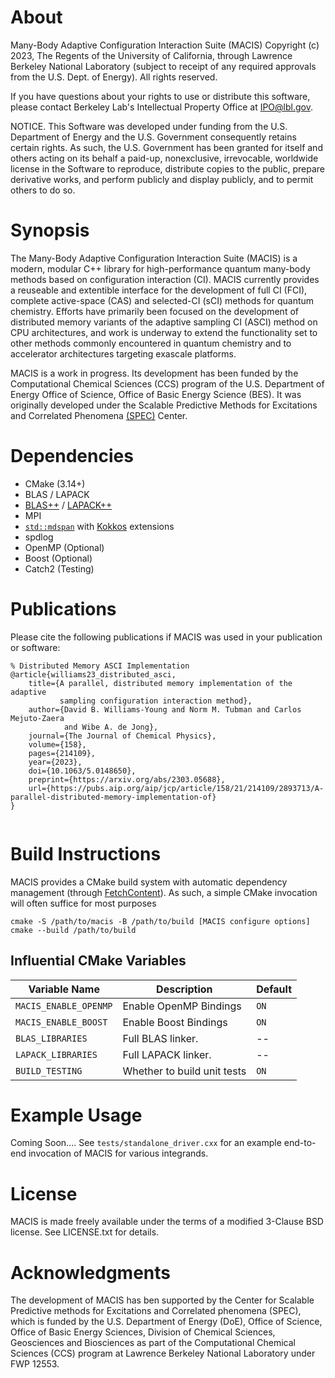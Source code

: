 <!--
  ~ MACIS Copyright (c) 2023, The Regents of the University of California,
  ~ through Lawrence Berkeley National Laboratory (subject to receipt of
  ~ any required approvals from the U.S. Dept. of Energy). All rights reserved.
  ~
  ~ See LICENSE.txt for details
-->

# About

Many-Body Adaptive Configuration Interaction Suite (MACIS) Copyright (c) 2023,
The Regents of the University of California, through Lawrence Berkeley National
Laboratory (subject to receipt of any required approvals from the U.S. Dept. of
Energy). All rights reserved.

If you have questions about your rights to use or distribute this software,
please contact Berkeley Lab's Intellectual Property Office at
IPO@lbl.gov.

NOTICE.  This Software was developed under funding from the U.S. Department
of Energy and the U.S. Government consequently retains certain rights.  As
such, the U.S. Government has been granted for itself and others acting on
its behalf a paid-up, nonexclusive, irrevocable, worldwide license in the
Software to reproduce, distribute copies to the public, prepare derivative 
works, and perform publicly and display publicly, and to permit others to do so.

# Synopsis

The Many-Body Adaptive Configuration Interaction Suite (MACIS) is a modern,
modular C++ library for high-performance quantum many-body methods based on
configuration interaction (CI). MACIS currently provides a reuseable and
extentible interface for the development of full CI (FCI), complete
active-space (CAS) and selected-CI (sCI) methods for quantum chemistry.
Efforts have primarily been focused on the development of distributed memory
variants of the adaptive sampling CI (ASCI) method on CPU architectures,
and work is underway to extend the functionality set to other methods 
commonly encountered in quantum chemistry and to accelerator architectures
targeting exascale platforms.


MACIS is a work in progress. Its development has been funded by the
Computational Chemical Sciences (CCS) program of the U.S.  Department of Energy
Office of Science, Office of Basic Energy Science (BES). It was originally
developed under the Scalable Predictive Methods for Excitations and Correlated
Phenomena [(SPEC)](https://spec.labworks.org/home) Center.

# Dependencies

* CMake (3.14+)
* BLAS / LAPACK
* [BLAS++](https://github.com/icl-utk-edu/blaspp) / [LAPACK++](https://github.com/icl-utk-edu/lapackpp)
* MPI 
* [`std::mdspan`](https://en.cppreference.com/w/cpp/container/mdspan) with [Kokkos](https://github.com/kokkos/mdspan) extensions
* spdlog
* OpenMP (Optional)
* Boost (Optional)
* Catch2 (Testing)

# Publications

Please cite the following publications if MACIS was used in your publication or
software:
```
% Distributed Memory ASCI Implementation
@article{williams23_distributed_asci,
    title={A parallel, distributed memory implementation of the adaptive
           sampling configuration interaction method},
    author={David B. Williams-Young and Norm M. Tubman and Carlos Mejuto-Zaera 
            and Wibe A. de Jong}, 
    journal={The Journal of Chemical Physics},
    volume={158},
    pages={214109},
    year={2023},
    doi={10.1063/5.0148650},
    preprint={https://arxiv.org/abs/2303.05688},
    url={https://pubs.aip.org/aip/jcp/article/158/21/214109/2893713/A-parallel-distributed-memory-implementation-of}
}
    
```

# Build Instructions

MACIS provides a CMake build system with automatic dependency management (through [FetchContent](https://cmake.org/cmake/help/latest/module/FetchContent.html)).
As such, a simple CMake invocation will often suffice for most purposes
```
cmake -S /path/to/macis -B /path/to/build [MACIS configure options]
cmake --build /path/to/build
```

## Influential CMake Variables

| Variable Name              | Description                                               | Default  |
|----------------------------|-----------------------------------------------------------|----------|
| `MACIS_ENABLE_OPENMP`      | Enable OpenMP Bindings                                    |  `ON`    |
| `MACIS_ENABLE_BOOST`       | Enable Boost Bindings                                     |  `ON`    |
| `BLAS_LIBRARIES`           | Full BLAS linker.                                         |  --      |
| `LAPACK_LIBRARIES`         | Full LAPACK linker.                                       |  --      |
| `BUILD_TESTING`            | Whether to build unit tests                               |  `ON`    |

# Example Usage

Coming Soon.... See `tests/standalone_driver.cxx` for an example end-to-end
invocation of MACIS for various integrands.

# License

MACIS is made freely available under the terms of a modified 3-Clause BSD
license. See LICENSE.txt for details.

# Acknowledgments

The development of MACIS has ben supported by the Center for Scalable
Predictive methods for Excitations and Correlated phenomena (SPEC), which is
funded by the U.S.  Department of Energy (DoE), Office of Science, Office of
Basic Energy Sciences, Division of Chemical Sciences, Geosciences and
Biosciences as part of the Computational Chemical Sciences (CCS) program at
Lawrence Berkeley National Laboratory under FWP 12553.
